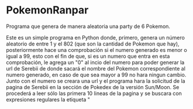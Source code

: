 # PokemonRanpar
Programa que genera de manera aleatoria una party de 6 Pokemon.

Este es un simple programa en Python donde, primero, genera un número aleatorio de entre 1 y el 802 (que son la cantidad de Pokemon que hay), posteriormente hace una comprobación si el numero generado es menor o igual a 99, esto con el fin de que, si es un numero que entra en esta comprobación, le agrega un "0" al incio del numero para poder generar la url de Serebii de donde sacará el nombre del Pokemon correspondiente al numero generado, en caso de que sea mayor a 99 no hara ningun cambio. Junto con el numero se creara una url y el programa hara la solicitud de la pagina de Serebii en la sección de Pokedex de la versión Sun/Moon. Se procederá a leer sólo las primera 10 lineas de la pagina y se buscara con expresiones regulares la etiqueta "<title>", una vez encontrada la linea que nos interesa se volvera a utilizar expresiones regulares para obtener el nombre del Pokemon y agregarlo finalmente a una salida que se imprimira en pantalla para mostrar el numero del Pokemon y su nombre. Esta tarea la realizá seis veces para generar una party de manera aleatoria. 
